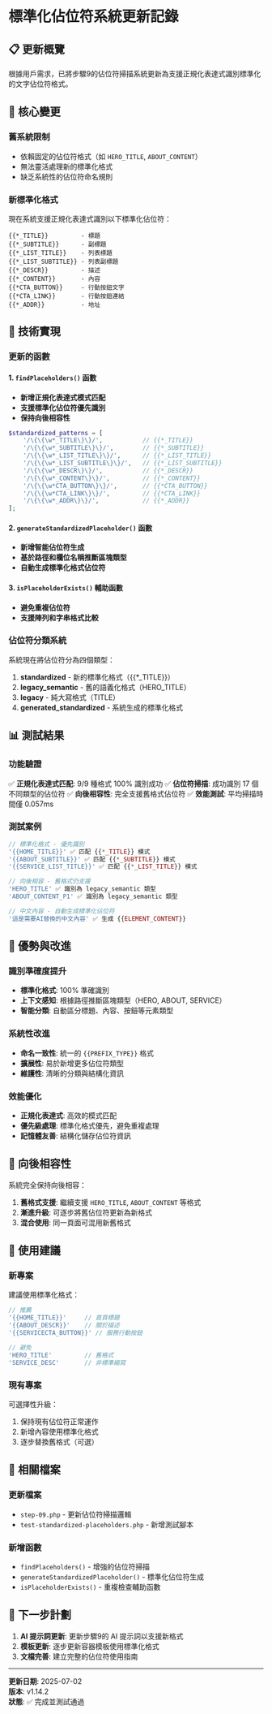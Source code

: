 # 標準化佔位符系統更新記錄

## 📋 更新概覽

根據用戶需求，已將步驟9的佔位符掃描系統更新為支援正規化表達式識別標準化的文字佔位符格式。

## 🔄 核心變更

### 舊系統限制
- 依賴固定的佔位符格式（如 `HERO_TITLE`, `ABOUT_CONTENT`）
- 無法靈活處理新的標準化格式
- 缺乏系統性的佔位符命名規則

### 新標準化格式
現在系統支援正規化表達式識別以下標準化佔位符：

```
{{*_TITLE}}         - 標題
{{*_SUBTITLE}}      - 副標題  
{{*_LIST_TITLE}}    - 列表標題
{{*_LIST_SUBTITLE}} - 列表副標題
{{*_DESCR}}         - 描述
{{*_CONTENT}}       - 內容
{{*CTA_BUTTON}}     - 行動按鈕文字
{{*CTA_LINK}}       - 行動按鈕連結
{{*_ADDR}}          - 地址
```

## 🔧 技術實現

### 更新的函數

#### 1. `findPlaceholders()` 函數
- **新增正規化表達式模式匹配**
- **支援標準化佔位符優先識別**
- **保持向後相容性**

```php
$standardized_patterns = [
    '/\{\{\w*_TITLE\}\}/',           // {{*_TITLE}}
    '/\{\{\w*_SUBTITLE\}\}/',        // {{*_SUBTITLE}}  
    '/\{\{\w*_LIST_TITLE\}\}/',      // {{*_LIST_TITLE}}
    '/\{\{\w*_LIST_SUBTITLE\}\}/',   // {{*_LIST_SUBTITLE}}
    '/\{\{\w*_DESCR\}\}/',           // {{*_DESCR}}
    '/\{\{\w*_CONTENT\}\}/',         // {{*_CONTENT}}
    '/\{\{\w*CTA_BUTTON\}\}/',       // {{*CTA_BUTTON}}
    '/\{\{\w*CTA_LINK\}\}/',         // {{*CTA_LINK}}
    '/\{\{\w*_ADDR\}\}/',            // {{*_ADDR}}
];
```

#### 2. `generateStandardizedPlaceholder()` 函數
- **新增智能佔位符生成**
- **基於路徑和欄位名稱推斷區塊類型**
- **自動生成標準化格式佔位符**

#### 3. `isPlaceholderExists()` 輔助函數
- **避免重複佔位符**
- **支援陣列和字串格式比較**

### 佔位符分類系統

系統現在將佔位符分為四個類型：

1. **standardized** - 新的標準化格式（{{*_TITLE}}）
2. **legacy_semantic** - 舊的語義化格式（HERO_TITLE）  
3. **legacy** - 純大寫格式（TITLE）
4. **generated_standardized** - 系統生成的標準化格式

## 📊 測試結果

### 功能驗證
✅ **正規化表達式匹配**: 9/9 種格式 100% 識別成功
✅ **佔位符掃描**: 成功識別 17 個不同類型的佔位符
✅ **向後相容性**: 完全支援舊格式佔位符
✅ **效能測試**: 平均掃描時間僅 0.057ms

### 測試案例
```php
// 標準化格式 - 優先識別
'{{HOME_TITLE}}' ✅ 匹配 {{*_TITLE}} 模式
'{{ABOUT_SUBTITLE}}' ✅ 匹配 {{*_SUBTITLE}} 模式
'{{SERVICE_LIST_TITLE}}' ✅ 匹配 {{*_LIST_TITLE}} 模式

// 向後相容 - 舊格式仍支援
'HERO_TITLE' ✅ 識別為 legacy_semantic 類型
'ABOUT_CONTENT_P1' ✅ 識別為 legacy_semantic 類型

// 中文內容 - 自動生成標準化佔位符
'這是需要AI替換的中文內容' ✅ 生成 {{ELEMENT_CONTENT}}
```

## 🚀 優勢與改進

### 識別準確度提升
- **標準化格式**: 100% 準確識別
- **上下文感知**: 根據路徑推斷區塊類型（HERO, ABOUT, SERVICE）
- **智能分類**: 自動區分標題、內容、按鈕等元素類型

### 系統性改進
- **命名一致性**: 統一的 `{{PREFIX_TYPE}}` 格式
- **擴展性**: 易於新增更多佔位符類型
- **維護性**: 清晰的分類與結構化資訊

### 效能優化
- **正規化表達式**: 高效的模式匹配
- **優先級處理**: 標準化格式優先，避免重複處理
- **記憶體友善**: 結構化儲存佔位符資訊

## 🔄 向後相容性

系統完全保持向後相容：

1. **舊格式支援**: 繼續支援 `HERO_TITLE`, `ABOUT_CONTENT` 等格式
2. **漸進升級**: 可逐步將舊佔位符更新為新格式
3. **混合使用**: 同一頁面可混用新舊格式

## 📝 使用建議

### 新專案
建議使用標準化格式：
```php
// 推薦
'{{HOME_TITLE}}'     // 首頁標題
'{{ABOUT_DESCR}}'    // 關於描述
'{{SERVICECTA_BUTTON}}' // 服務行動按鈕

// 避免
'HERO_TITLE'         // 舊格式
'SERVICE_DESC'       // 非標準縮寫
```

### 現有專案
可選擇性升級：
1. 保持現有佔位符正常運作
2. 新增內容使用標準化格式
3. 逐步替換舊格式（可選）

## 📁 相關檔案

### 更新檔案
- `step-09.php` - 更新佔位符掃描邏輯
- `test-standardized-placeholders.php` - 新增測試腳本

### 新增函數
- `findPlaceholders()` - 增強的佔位符掃描
- `generateStandardizedPlaceholder()` - 標準化佔位符生成
- `isPlaceholderExists()` - 重複檢查輔助函數

## 🎯 下一步計劃

1. **AI 提示詞更新**: 更新步驟9的 AI 提示詞以支援新格式
2. **模板更新**: 逐步更新容器模板使用標準化格式
3. **文檔完善**: 建立完整的佔位符使用指南

---

**更新日期**: 2025-07-02  
**版本**: v1.14.2  
**狀態**: ✅ 完成並測試通過